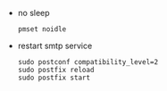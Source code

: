 * no sleep  
  ```
  pmset noidle
  ```
 
* restart smtp service
  ```
  sudo postconf compatibility_level=2
  sudo postfix reload
  sudo postfix start
  ```
